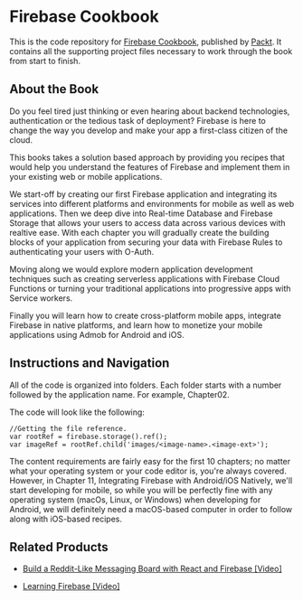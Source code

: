 # Firebase Cookbook
This is the code repository for [Firebase Cookbook](https://www.packtpub.com/web-development/firebase-cookbook?utm_source=github&utm_medium=repository&utm_campaign=9781788296335), published by [Packt](https://www.packtpub.com/?utm_source=github). It contains all the supporting project files necessary to work through the book from start to finish.
## About the Book
Do you feel tired just thinking or even hearing about backend technologies, authentication or the tedious task of deployment? Firebase is here to change the way you develop and make your app a first-class citizen of the cloud.

This books takes a solution based approach by providing you recipes that would help you understand the features of Firebase and implement them in your existing web or mobile applications.

We start-off by creating our first Firebase application and integrating its services into different platforms and environments for mobile as well as web applications. Then we deep dive into Real-time Database and Firebase Storage that allows your users to access data across various devices with realtive ease. With each chapter you will gradually create the building blocks of your application from securing your data with Firebase Rules to authenticating your users with O-Auth.

Moving along we would explore modern application development techniques such as creating serverless applications with Firebase Cloud Functions or turning your traditional applications into progressive apps with Service workers.

Finally you will learn how to create cross-platform mobile apps, integrate Firebase in native platforms, and learn how to monetize your mobile applications using Admob for Android and iOS.

## Instructions and Navigation
All of the code is organized into folders. Each folder starts with a number followed by the application name. For example, Chapter02.



The code will look like the following:
```
//Getting the file reference.
var rootRef = firebase.storage().ref();
var imageRef = rootRef.child('images/<image-name>.<image-ext>');
```

The content requirements are fairly easy for the first 10 chapters; no matter what your operating system or your code editor is, you're always covered.
However, in Chapter 11, Integrating Firebase with Android/iOS Natively, we'll start developing for mobile, so while you will be perfectly fine with any operating system (macOs, Linux, or Windows) when developing for Android, we will definitely need a macOS-based computer in order to follow along with iOS-based recipes.

## Related Products
* [Build a Reddit-Like Messaging Board with React and Firebase [Video]](https://www.packtpub.com/web-development/build-reddit-messaging-board-react-and-firebase-video?utm_source=github&utm_medium=repository&utm_campaign=9781788479431)

* [Learning Firebase [Video]](https://www.packtpub.com/web-development/learning-firebase-video?utm_source=github&utm_medium=repository&utm_campaign=9781784392321)

